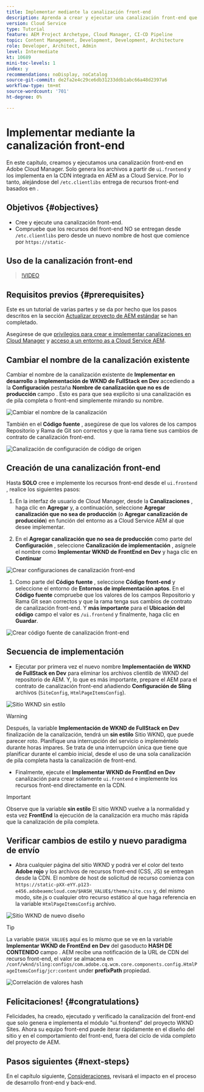 ```yaml
---
title: Implementar mediante la canalización front-end
description: Aprenda a crear y ejecutar una canalización front-end que genere recursos front-end y se implemente en la CDN integrada en AEM as a Cloud Service.
version: Cloud Service
type: Tutorial
feature: AEM Project Archetype, Cloud Manager, CI-CD Pipeline
topic: Content Management, Development, Development, Architecture
role: Developer, Architect, Admin
level: Intermediate
kt: 10689
mini-toc-levels: 1
index: y
recommendations: noDisplay, noCatalog
source-git-commit: de2fa2e4c29ce6db31233ddb1abc66a48d2397a6
workflow-type: tm+mt
source-wordcount: '701'
ht-degree: 0%

---
```



# Implementar mediante la canalización front-end

En este capítulo, creamos y ejecutamos una canalización front-end en Adobe Cloud Manager. Solo genera los archivos a partir de `ui.frontend` y los implementa en la CDN integrada en AEM as a Cloud Service. Por lo tanto, alejándose del  `/etc.clientlibs` entrega de recursos front-end basados en .


## Objetivos {#objectives}

* Cree y ejecute una canalización front-end.
* Compruebe que los recursos del front-end NO se entregan desde `/etc.clientlibs` pero desde un nuevo nombre de host que comience por `https://static-`

## Uso de la canalización front-end

>[!VIDEO](https://video.tv.adobe.com/v/3409420/)

## Requisitos previos {#prerequisites}

Este es un tutorial de varias partes y se da por hecho que los pasos descritos en la sección [Actualizar proyecto de AEM estándar](./update-project.md) se han completado.

Asegúrese de que [privilegios para crear e implementar canalizaciones en Cloud Manager](https://experienceleague.adobe.com/docs/experience-manager-cloud-manager/content/requirements/users-and-roles.html?lang=en#role-definitions) y [acceso a un entorno as a Cloud Service AEM](https://experienceleague.adobe.com/docs/experience-manager-cloud-service/content/implementing/using-cloud-manager/manage-environments.html).

## Cambiar el nombre de la canalización existente

Cambiar el nombre de la canalización existente de __Implementar en desarrollo__ a  __Implementación de WKND de FullStack en Dev__ accediendo a la __Configuración__ pestaña __Nombre de canalización que no es de producción__ campo . Esto es para que sea explícito si una canalización es de pila completa o front-end simplemente mirando su nombre.

![Cambiar el nombre de la canalización](assets/fullstack-wknd-deploy-dev-pipeline.png)


También en el __Código fuente__ , asegúrese de que los valores de los campos Repositorio y Rama de Git son correctos y que la rama tiene sus cambios de contrato de canalización front-end.

![Canalización de configuración de código de origen](assets/fullstack-wknd-source-code-config.png)


## Creación de una canalización front-end

Hasta __SOLO__ cree e implemente los recursos front-end desde el `ui.frontend` , realice los siguientes pasos:

1. En la interfaz de usuario de Cloud Manager, desde la __Canalizaciones__ , haga clic en __Agregar__ y, a continuación, seleccione __Agregar canalización que no sea de producción__ (o __Agregar canalización de producción__) en función del entorno as a Cloud Service AEM al que desee implementar.

1. En el __Agregar canalización que no sea de producción__ como parte del __Configuración__ , seleccione __Canalización de implementación__ , asígnele el nombre como __Implementar WKND de FrontEnd en Dev__ y haga clic en __Continuar__

![Crear configuraciones de canalización front-end](assets/create-frontend-pipeline-configs.png)

1. Como parte del __Código fuente__ , seleccione __Código front-end__ y seleccione el entorno de __Entornos de implementación aptos__. En el __Código fuente__ compruebe que los valores de los campos Repositorio y Rama Git sean correctos y que la rama tenga sus cambios de contrato de canalización front-end.
Y __más importante__ para el __Ubicación del código__ campo el valor es `/ui.frontend` y finalmente, haga clic en __Guardar__.

![Crear código fuente de canalización front-end](assets/create-frontend-pipeline-source-code.png)


## Secuencia de implementación

* Ejecutar por primera vez el nuevo nombre __Implementación de WKND de FullStack en Dev__ para eliminar los archivos clientlib de WKND del repositorio de AEM. Y, lo que es más importante, prepare el AEM para el contrato de canalización front-end añadiendo __Configuración de Sling__ archivos (`SiteConfig`, `HtmlPageItemsConfig`).

![Sitio WKND sin estilo](assets/unstyled-wknd-site.png)

>[!WARNING]
>
>Después, la variable __Implementación de WKND de FullStack en Dev__ finalización de la canalización, tendrá un __sin estilo__ Sitio WKND, que puede parecer roto. Planifique una interrupción del servicio o impleméntelo durante horas impares. Se trata de una interrupción única que tiene que planificar durante el cambio inicial, desde el uso de una sola canalización de pila completa hasta la canalización de front-end.


* Finalmente, ejecute el __Implementar WKND de FrontEnd en Dev__ canalización para crear solamente `ui.frontend` e implemente los recursos front-end directamente en la CDN.

>[!IMPORTANT]
>
>Observe que la variable __sin estilo__ El sitio WKND vuelve a la normalidad y esta vez __FrontEnd__ la ejecución de la canalización era mucho más rápida que la canalización de pila completa.

## Verificar cambios de estilo y nuevo paradigma de envío

* Abra cualquier página del sitio WKND y podrá ver el color del texto __Adobe rojo__ y los archivos de recursos front-end (CSS, JS) se entregan desde la CDN. El nombre de host de solicitud de recurso comienza con `https://static-pXX-eYY.p123-e456.adobeaemcloud.com/$HASH_VALUE$/theme/site.css` y, del mismo modo, site.js o cualquier otro recurso estático al que haga referencia en la variable `HtmlPageItemsConfig` archivo.


![Sitio WKND de nuevo diseño](assets/newly-styled-wknd-site.png)



>[!TIP]
>
>La variable `$HASH_VALUE$` aquí es lo mismo que se ve en la variable __Implementar WKND de FrontEnd en Dev__  del gasoducto __HASH DE CONTENIDO__ campo . AEM recibe una notificación de la URL de CDN del recurso front-end, el valor se almacena en `/conf/wknd/sling:configs/com.adobe.cq.wcm.core.components.config.HtmlPageItemsConfig/jcr:content` under __prefixPath__ propiedad.


![Correlación de valores hash](assets/hash-value-correlartion.png)



## Felicitaciones! {#congratulations}

Felicidades, ha creado, ejecutado y verificado la canalización del front-end que solo genera e implementa el módulo &quot;ui.frontend&quot; del proyecto WKND Sites. Ahora su equipo front-end puede iterar rápidamente en el diseño del sitio y en el comportamiento del front-end, fuera del ciclo de vida completo del proyecto de AEM.

## Pasos siguientes {#next-steps}

En el capítulo siguiente, [Consideraciones](considerations.md), revisará el impacto en el proceso de desarrollo front-end y back-end.
